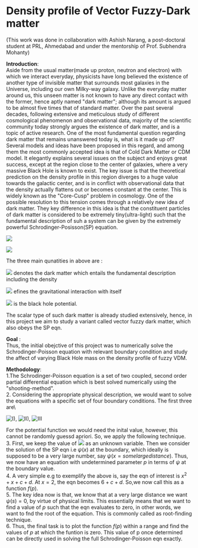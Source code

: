 # Density profile of Vector Fuzzy-Dark matter
(This work was done in collaboration with Ashish Narang, a post-doctoral student at PRL, Ahmedabad and under the mentorship of 
Prof. Subhendra Mohanty)


**Introduction**:  \
Aside from the usual matter(made up proton, neutron and electron) with which we interact everyday, physicists have long believed the existence of another type of invisible matter that surrounds most galaxies in the Universe, including our own Milky-way galaxy. Unlike the everyday matter around us, this unseen matter is not known to have any direct contact with the former, hence aptly named "dark matter"; although its amount is argued to be almost five times that of standard matter. Over the past several decades, following extensive and meticulous study of different cosmological phenomenon and observational data, majority of the scientific community today strongly argues the existence of dark matter, and is a topic of active research. One of the most fundamental question regarding dark matter that remains unanswered today is, what is it made up of?\
Several models and ideas have been proposed in this regard, and among them the most commonly accepted idea is that of Cold Dark Matter or CDM model. It elegantly explains several issues on the subject and enjoys great success, except at the region close to the center of galaxies, where a very massive Black Hole is known to exist. The key issue is that the theoretical prediction on the density profile in this region diverges to a huge value towards the galactic center, and is in conflict with observational data that the density actually flattens out or becomes 
constant at the center. This is widely known as the "Core-Cusp" problem in cosmology. One of the possible resolution to this tension comes through a relatively new idea of dark matter. They key difference in this idea is that the constituent particles of dark matter is considered to be extremely tiny(ultra-light) such that the fundamental description of suh a system can be given by the extremely powerful Schrodinger-Posisson(SP) equation.



![](https://latex.codecogs.com/png.image?\dpi{110}%20%20-\frac{\nabla^2}{2m}\psi(r)%20+%20m(\Phi%20+V)\psi(r)%20=%20E\psi(r)) 


  ![](https://latex.codecogs.com/png.image?\dpi{110}%20%20\nabla^2%20\Phi=%204\pi%20G%20|\psi|^2)

  The three main qunatities in above are :
  
  ![](https://latex.codecogs.com/png.image?\dpi{110}%20\psi(r)) denotes the dark matter which entails the fundamental description including the density
  
  ![](https://latex.codecogs.com/png.image?\dpi{110}%20\Phi(r)) efines the gravitational interaction with itself 
  
  ![](https://latex.codecogs.com/png.image?\dpi{110}%20V(r)) is the black hole potential.
  
The scalar type of such dark matter is already studied extensively, hence, in this project we aim to study a variant called vector fuzzy dark matter, which also obeys the SP eqn. 

**Goal** :\
Thus, the initial obejctive of this project was to numerically solve the Schrodinger-Poisson equation with relevant boundary condition and study the affect of varying Black Hole mass on the density profile of fuzzy VDM.

**Methodology**:\
1.The Schrodinger-Poisson equation is a set of two coupled, second order partial differential equation  which is best solved numerically using the "shooting-method".\
2. Considering the appropriate physical description, we would want to solve the equations with a specific set of four boundary conditions. The first three are\

![I)](https://latex.codecogs.com/png.image?\dpi{110}%20\psi(r=0)%20=%200), ![II)](https://latex.codecogs.com/png.image?\dpi{110}%20\psi(r=%20\infty)%20=%200), ![III](https://latex.codecogs.com/png.image?\dpi{110}%20\psi%27(r=%200)%20=%201)

For the potential function we would need the inital value, however, this cannot be randomly guessd apriori. So, we apply the following technique. \
3. First, we keep the value of   ![](https://latex.codecogs.com/png.image?\dpi{110}%20\Phi(r=0)%20=%20p)   as an unknown variable. Then we consider the solution of the SP eqn i.e $\psi(x)$ at the boundary, which ideally is supposed to be a very large number, say $\psi(x= some large distance)$. Thus, we now have an equation with undetermined parameter $p$ in terms of $\psi$ at the boundary value.\
4. A very simple e.g to exemplify the above is, say the eqn of interest is $x^2 + x +c+d$. At $x=2$, the eqn becomes $6+c+d$. So,we now call this as a function $f(p)$. \
5. The key idea now is that, we know that at a very large distance we want $\psi(s) = 0$, by virtue of physical limits. This essentially means that we want to find a value of $p$ such that the eqn evaluates to zero, in other words, we want to fnd the root of the equation. This is commonly called as root-finding technique. \
6. Thus, the final task is to plot the function $f(p)$ within a range and find the values of $p$ at which the funtion is zero. This value of p once determined can be directly used in solving the full Schrodinger-Poisson eqn exactly.
